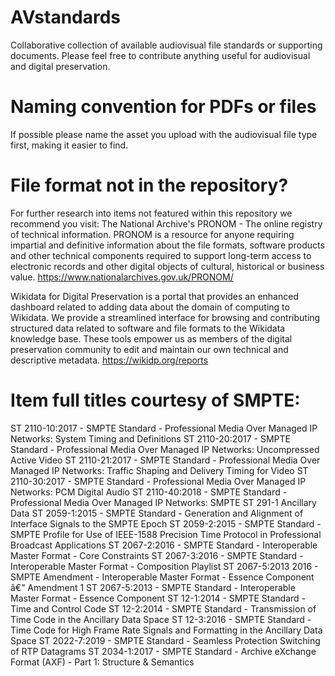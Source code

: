 # AVstandards
Collaborative collection of available audiovisual file standards or supporting documents. Please feel free to contribute anything useful for audiovisual and digital preservation.

# Naming convention for PDFs or files
If possible please name the asset you upload with the audiovisual file type first, making it easier to find.

# File format not in the repository?
For further research into items not featured within this repository we recommend you visit:
The National Archive's PRONOM - The online registry of technical information. PRONOM is a resource for anyone requiring impartial and definitive information about the file formats, software products and other technical components required to support long-term access to electronic records and other digital objects of cultural, historical or business value.  https://www.nationalarchives.gov.uk/PRONOM/

Wikidata for Digital Preservation is a portal that provides an enhanced dashboard related to adding data about the domain of computing to Wikidata. We provide a streamlined interface for browsing and contributing structured data related to software and file formats to the Wikidata knowledge base. These tools empower us as members of the digital preservation community to edit and maintain our own technical and descriptive metadata. https://wikidp.org/reports

# Item full titles courtesy of SMPTE:
ST 2110-10:2017 - SMPTE Standard - Professional Media Over Managed IP Networks: System Timing and Definitions
ST 2110-20:2017 - SMPTE Standard - Professional Media Over Managed IP Networks: Uncompressed Active Video
ST 2110-21:2017 - SMPTE Standard - Professional Media Over Managed IP Networks: Traffic Shaping and Delivery Timing for Video
ST 2110-30:2017 - SMPTE Standard - Professional Media Over Managed IP Networks: PCM Digital Audio
ST 2110-40:2018 - SMPTE Standard - Professional Media Over Managed IP Networks: SMPTE ST 291-1 Ancillary Data
ST 2059-1:2015 - SMPTE Standard - Generation and Alignment of Interface Signals to the SMPTE Epoch
ST 2059-2:2015 - SMPTE Standard - SMPTE Profile for Use of IEEE-1588 Precision Time Protocol in Professional Broadcast Applications
ST 2067-2:2016 - SMPTE Standard - Interoperable Master Format - Core Constraints
ST 2067-3:2016 - SMPTE Standard - Interoperable Master Format - Composition Playlist
ST 2067-5:2013 2016 - SMPTE Amendment - Interoperable Master Format - Essence Component â€” Amendment 1
ST 2067-5:2013 - SMPTE Standard - Interoperable Master Format - Essence Component
ST 12-1:2014 - SMPTE Standard - Time and Control Code
ST 12-2:2014 - SMPTE Standard - Transmission of Time Code in the Ancillary Data Space
ST 12-3:2016 - SMPTE Standard - Time Code for High Frame Rate Signals and Formatting in the Ancillary Data Space
ST 2022-7:2019 - SMPTE Standard - Seamless Protection Switching of RTP Datagrams
ST 2034-1:2017 - SMPTE Standard - Archive eXchange Format (AXF) - Part 1: Structure & Semantics
